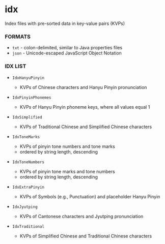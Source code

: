 idx
===

Index files with pre-sorted data in key-value pairs (KVPs)

### FORMATS ###

+ `txt` - colon-delimited, similar to Java properties files
+ `json` - Unicode-escaped JavaScript Object Notation 


### IDX LIST ###

+ `IdxHanyuPinyin`
  + KVPs of Chinese characters and Hanyu Pinyin pronunciation

+ `IdxPinyinPhonemes`
  + KVPs of Hanyu Pinyin phoneme keys, where all values equal 1
  
+ `IdxSimplified`
  + KVPs of Traditional Chinese and Simplified Chinese characters
  
+ `IdxToneMarks`
  + KVPs of pinyin tone numbers and tone marks
  + ordered by string length, descending
  
+ `IdxToneNumbers`
  + KVPs of pinyin tone marks and tone numbers
  + ordered by string length, descending

+ `IdxExtraPinyin`
  + KVPs of Symbols (e.g., Punctuation) and placeholder Hanyu Pinyin

+ `IdxJyutping`
  + KVPs of Cantonese characters and Jyutping pronunciation

+ `IdxTraditional`
  + KVPs of Simplified Chinese and Traditional Chinese characters